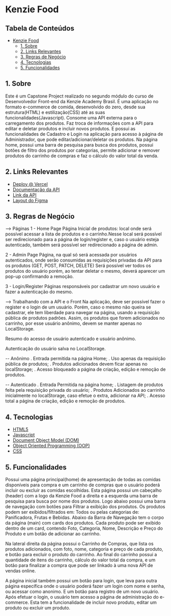 # Kenzie Food

<h2>Tabela de Conteúdos</h2>

- [Kenzie Food](#kenzie-food)
	- [1. Sobre](#1-sobre)
	- [2. Links Relevantes](#2-links-relevantes)
	- [3. Regras de Negócio](#3-regras-de-negócio)
	- [4. Tecnologias](#4-tecnologias)
	- [5. Funcionalidades](#5-funcionalidades)

<a name="sobre"></a>

## 1. Sobre

Este é um Capstone Project realizado no segundo módulo do curso de Desenvolvedor Front-end da Kenzie Academy Brasil. É uma aplicação no formato e-commerce de comida, desenvolvido do zero, desde sua estrutura(HTML) e estilização(CSS) até as suas funcionalidades(Javascript). Consome uma API externa para o carregamento dos produtos. Faz troca de informações com a API para editar e deletar produtos e incluir novos produtos. E possui as funcionalidades de Cadastro e Login na aplicação para acesso à página de Administrador, que pode editar/adicionar/deletar os produtos. Na página home, possui uma barra de pesquisa para busca dos produtos, possui botões de filtro dos produtos por categorias, permite adicionar e remover produtos do carrinho de compras e faz o cálculo do valor total da venda.

<a name="links"></a>

## 2. Links Relevantes

- <a name="deploy-vercel" href="https://api-kenziefood-m2-discacciati.vercel.app/" target="_blank">Deploy @ Vercel</a>
- <a name="doc-api" href="https://gitlab.com/-/snippets/2274944" target="_blank">Documentação da API</a>
- <a name="doc-api" href="https://kenzie-food-api.herokuapp.com/" target="_blank">Link da API</a>
- <a name="figma" href="https://www.figma.com/file/yCesx2slm3unVtyVW5d3RK/M2---E-commerce-Produtos---Kenzie-Food?node-id=1564%3A2548" target="_blank">Layout do Figma</a>

<a name="regras"></a>

## 3. Regras de Negócio

--> Páginas
1 - Home Page
Página Inicial de produtos: local onde será possível acessar a lista de produtos e o carrinho.Nesse local será possível ser redirecionado para a página de login/register e, caso o usuário esteja autenticado, também será possível ser redirecionado a página de admin.

2 - Admin Page
Página, na qual só será acessada por usuários autenticados, onde serão consumidas as requisições privadas da API para os produtos (GET, POST, PATCH, DELETE)
Será possível ver todos os produtos do usuário porém, ao tentar deletar o mesmo, deverá aparecer um pop-up confirmando a remoção.

3 - Login/Register
Páginas responsáveis por cadastrar um novo usuário e fazer a autenticação do mesmo.

--> Trabalhando com a API e o Front
Na aplicação, deve ser possível fazer o register e o login de um usuário. Porém, caso o mesmo não queira se cadastrar, ele tem liberdade para navegar na página, usando a requisição pública de produtos padrões. Assim, os produtos que forem adicionados no carrinho, por esse usuário anônimo, devem se manter apenas no LocalStorage.

Resumo do acesso de usuário autenticado e usuário anônimo.

Autenticação do usuário salva no LocalStorage.

-- Anônimo
. Entrada permitida na página Home;
. Uso apenas da requisição pública de produtos;
. Produtos adicionados devem ficar apenas no localStorage;
. Acesso bloqueado a página de criação, edição e remoção de produtos.

-- Autenticado
. Entrada Permitida na página home;
. Listagem de produtos feita pela requisição privada do usuário;
. Produtos Adicionados ao carrinho inicialmente no localStorage, caso efetue o extra, adicionar na API;
. Acesso total a página de criação, edição e remoção de produtos.

<a name="techs"></a>

## 4. Tecnologias

- <a name="react" href="https://developer.mozilla.org/pt-BR/docs/Web/HTML" target="_blank">HTML5</a>
- <a name="yup" href="https://www.javascript.com/" target="_blank">Javascript</a>
- <a name="context-api" href="https://developer.mozilla.org/en-US/docs/Web/API/Document_Object_Model/Introduction" target="_blank">Document Object Model (DOM)</a>
- <a name="context-api" href="https://developer.mozilla.org/en-US/docs/Learn/JavaScript/Objects/Object-oriented_programming" target="_blank">Object Oriented Programming (OOP)</a>
- <a name="axios" href="https://developer.mozilla.org/en-US/docs/Web/CSS" target="_blank">CSS</a>

<a name="features"></a>

## 5. Funcionalidades

Possui uma página principal(home) de apresentação de todas as comidas disponíveis para compra e um carrinho de compras que o usuário poderá incluir ou excluir as comidas escolhidas. Esta página possui um cabeçalho (header) com a logo da Kenzie Food a direita e a esquerda uma barra de pesquisa para busca por nome dos produtos. Logo abaixo possui uma barra de navegação com botões para Filtrar a exibição dos produtos. Os produtos podem ser exibidos/filtrados em: Todos ou pelas categorias de: Panificadora, Frutas e Bebidas. Abaixo da Barra de Navegação tem o corpo da página (main) com cards dos produtos. Cada produto pode ser exibido dentro de um card, contendo Foto, Categoria, Nome, Descrição e Preço do Produto e um botão de adicionar ao carrinho.

Na lateral direita da página possui o Carrinho de Compras, que lista os produtos adicionados, com foto, nome, categoria e preço de cada produto, e botão para excluir o produto do carrinho. Ao final do carrinho possui a quantidade de itens do carrinho, cálculo do valor total da compra, e um botão para finalizar a compra que pode ser linkado à uma nova API de vendas online.

A página inicial também possui um botão para login, que leva para outra página específica onde o usuário poderá fazer um login com nome e senha, ou acessar como anonimo. E um botão para registro de um novo usuário. Após efetuar o login, o usuário tem acesso a página de administração do e-commerce. Esta tem a funcionalidade de incluir novo produto, editar um produto ou excluir um produto.

##
